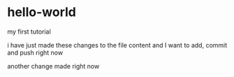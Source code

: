 # hello-world
my first tutorial

i have just made these changes to the file content and I want to add, commit and push right now

another change made right now